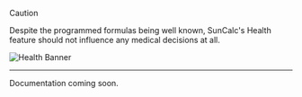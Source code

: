 <!-- Disclaimer -->
>[!CAUTION]
>Despite the programmed formulas being well known, SunCalc's Health feature should not influence any medical decisions at all.

<!-- Banner -->
![Health Banner](https://github.com/user-attachments/assets/f8d58016-7b14-4f25-a7e0-e57cbc6ff16f)

---

Documentation coming soon.
